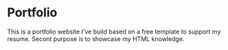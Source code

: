# Portfolio
This is a portfolio website I've build based on a free template to support my resume.
Secont purpose is to showcase my HTML knowledge. 

